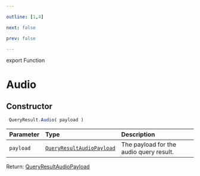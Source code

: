 ```yaml
---

outline: [1,4]

next: false

prev: false

---
```


export Function
# Audio

## Constructor
```ts
 QueryResult.Audio( payload )
 ```
| Parameter | Type | Description |
| :--- | :--- | :--- |
| `payload` | [`QueryResultAudioPayload`](../../../interfaces/QueryResultAudioPayload.md) | The payload for the audio query result. |

Return: [QueryResultAudioPayload](../../../interfaces/QueryResultAudioPayload.md)
